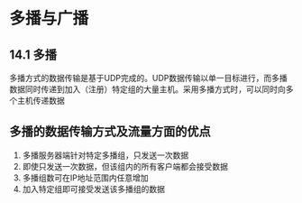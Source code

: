# 多播与广播
## 14.1 多播
多播方式的数据传输是基于UDP完成的。UDP数据传输以单一目标进行，而多播数据同时传递到加入（注册）特定组的大量主机。采用多播方式时，可以同时向多个主机传递数据
## 多播的数据传输方式及流量方面的优点
1. 多播服务器端针对特定多播组，只发送一次数据
2. 即使只发送一次数据，但该组内的所有客户端都会接受数据
3. 多播组数可在IP地址范围内任意增加
4. 加入特定组即可接受发送该多播组的数据